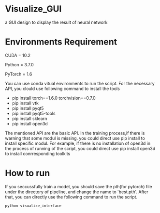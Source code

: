 # Visualize_GUI
a GUI design to display the result of neural network

# Environments Requirement
CUDA = 10.2

Python = 3.7.0

PyTorch = 1.6

You can use conda vitual environments to run the script. For the necessary API, you clould use following command to install the tools
   * pip install torch==1.6.0 torchvision==0.7.0
   * pip install vtk
   * pip install pyqt5
   * pip install pyqt5-tools 
   * pip install sklearn
   * pip install open3d

The mentioned API are the basic API. In the training  process,if there is warning that some modul is missing. you could direct use pip install to install specific modul.
For example, if there is no installation of open3d in the process of running of the script, you could direct use pip install open3d to install conrresponding toolkits


# How to run
If you seccussfully train a model, you should save the pth(for pytorch) file under the directory of pipeline, and change the name to 'best.pth'. After that, you can directly use the following command to run the script.
```
python visualize_interface
```
